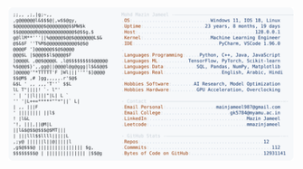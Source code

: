 <picture>
  <source srcset="https://raw.githubusercontent.com/mmazinjameel/mmazinjameel/main/dark_mode.svg?v=1753380977" media="(prefers-color-scheme: dark)">
  <img src="https://raw.githubusercontent.com/mmazinjameel/mmazinjameel/main/light_mode.svg?v=1753380977">
</picture>
